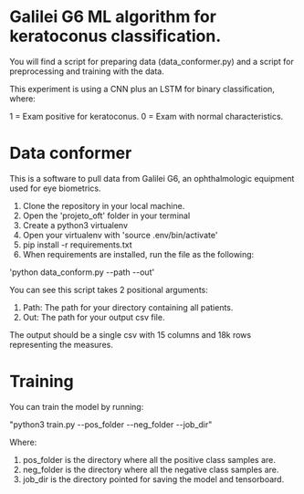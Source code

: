 # Galilei G6 ML algorithm for keratoconus classification.

 You will find a script for preparing data (data_conformer.py) and 
a script for preprocessing and training with the data.

 This experiment is using a CNN plus an LSTM for binary classification, where:

 1 = Exam positive for keratoconus.
 0 = Exam with normal characteristics.

# Data conformer

This is a software to pull data from Galilei G6, an ophthalmologic equipment used for eye biometrics.

1. Clone the repository in your local machine.
2. Open the 'projeto_oft' folder in your terminal
3. Create a python3 virtualenv
4. Open your virtualenv with 'source .env/bin/activate'
5. pip install -r requirements.txt
6. When requirements are installed, run the file as the following:

'python data_conform.py --path --out'

You can see this script takes 2 positional arguments:

1. Path: The path for your directory containing all patients.
2. Out: The path for your output csv file.

The output should be a single csv with 15 columns and 18k rows representing the measures.

# Training

You can train the model by running:

"python3 train.py --pos_folder --neg_folder --job_dir"

Where:

1. pos_folder is the directory where all the positive class samples are.
2. neg_folder is the directory where all the negative class samples are.
3. job_dir is the directory pointed for saving the model and tensorboard.